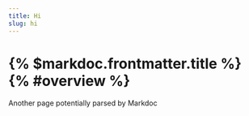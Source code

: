 ```yaml
---
title: Hi
slug: hi
---
```


# {% $markdoc.frontmatter.title %} {% #overview %}

Another page potentially parsed by Markdoc
